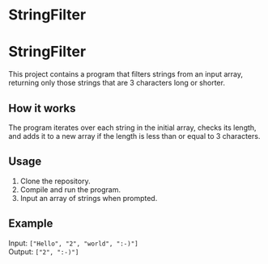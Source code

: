 # StringFilter

# StringFilter

This project contains a program that filters strings from an input array, returning only those strings that are 3 characters long or shorter.

## How it works

The program iterates over each string in the initial array, checks its length, and adds it to a new array if the length is less than or equal to 3 characters.

## Usage

1. Clone the repository.
2. Compile and run the program.
3. Input an array of strings when prompted.

## Example

Input: `["Hello", "2", "world", ":-)"]`  
Output: `["2", ":-)"]`
